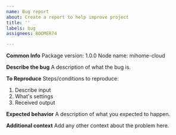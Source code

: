 ```yaml
---
name: Bug report
about: Create a report to help improve project
title: ''
labels: bug
assignees: BOOMER74

---
```


**Common Info**
Package version: 1.0.0
Node name: mihome-cloud

**Describe the bug**
A description of what the bug is.

**To Reproduce**
Steps/conditions to reproduce:
1. Describe input
2. What's settings
3. Received output

**Expected behavior**
A description of what you expected to happen.

**Additional context**
Add any other context about the problem here.
